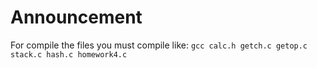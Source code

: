 # Announcement

For compile the files you must compile like:
`gcc calc.h getch.c getop.c stack.c hash.c homework4.c`
